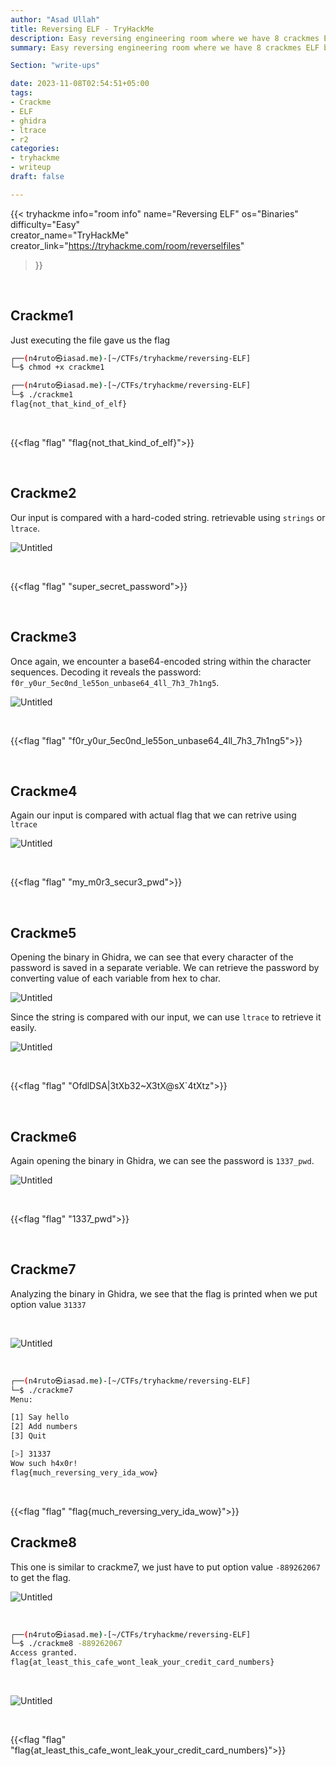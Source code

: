 ```yaml
---
author: "Asad Ullah"
title: Reversing ELF - TryHackMe
description: Easy reversing engineering room where we have 8 crackmes ELF binaries to play with.
summary: Easy reversing engineering room where we have 8 crackmes ELF binaries to play with.

Section: "write-ups"

date: 2023-11-08T02:54:51+05:00
tags: 
- Crackme
- ELF
- ghidra
- ltrace
- r2
categories:
- tryhackme
- writeup
draft: false

---
```


{{< 
tryhackme 
info="room info"
name="Reversing ELF" 
os="Binaries" 
difficulty="Easy"  
creator_name="TryHackMe" creator_link="https://tryhackme.com/room/reverselfiles"
>}}


&nbsp;
&nbsp;

## Crackme1

Just executing the file gave us the flag

```bash
┌──(n4ruto㉿iasad.me)-[~/CTFs/tryhackme/reversing-ELF]
└─$ chmod +x crackme1

┌──(n4ruto㉿iasad.me)-[~/CTFs/tryhackme/reversing-ELF]
└─$ ./crackme1                                             
flag{not_that_kind_of_elf}
```

&nbsp;

{{<flag "flag" "flag{not_that_kind_of_elf}">}}

&nbsp;

## Crackme2

Our input is compared with a hard-coded string. retrievable using `strings` or `ltrace`.

![Untitled](/write-ups/tryhackme/reversing-elf/1.webp)

&nbsp;

{{<flag "flag" "super_secret_password">}}

&nbsp;


## Crackme3

Once again, we encounter a base64-encoded string within the character sequences. Decoding it reveals the password: `f0r_y0ur_5ec0nd_le55on_unbase64_4ll_7h3_7h1ng5`.

![Untitled](/write-ups/tryhackme/reversing-elf/2.webp)

&nbsp;

{{<flag "flag" "f0r_y0ur_5ec0nd_le55on_unbase64_4ll_7h3_7h1ng5">}}

&nbsp;

## Crackme4

Again our input is compared with actual flag that we can retrive using `ltrace` 

![Untitled](/write-ups/tryhackme/reversing-elf/3.webp)

&nbsp;

{{<flag "flag" "my_m0r3_secur3_pwd">}}

&nbsp;

## Crackme5

Opening the binary in Ghidra, we can see that every character of the password is saved in a separate veriable. We can retrieve the password by converting value of each variable from hex to char.


![Untitled](/write-ups/tryhackme/reversing-elf/4.webp)

Since the string is compared with our input, we can use `ltrace` to retrieve it easily.

![Untitled](/write-ups/tryhackme/reversing-elf/5.webp)

&nbsp;

{{<flag "flag" "OfdlDSA|3tXb32~X3tX@sX`4tXtz">}}

&nbsp;

## Crackme6

Again opening the binary in Ghidra, we can see the password is `1337_pwd`.

![Untitled](/write-ups/tryhackme/reversing-elf/6.webp)

&nbsp;

{{<flag "flag" "1337_pwd">}}

&nbsp;

## Crackme7

Analyzing the binary in Ghidra, we see that the flag is printed when we put option value `31337`

&nbsp;

![Untitled](/write-ups/tryhackme/reversing-elf/7.webp)

&nbsp;

```bash
┌──(n4ruto㉿iasad.me)-[~/CTFs/tryhackme/reversing-ELF]
└─$ ./crackme7
Menu:

[1] Say hello
[2] Add numbers
[3] Quit

[>] 31337
Wow such h4x0r!
flag{much_reversing_very_ida_wow}
```

&nbsp;

{{<flag "flag" "flag{much_reversing_very_ida_wow}">}}

## Crackme8

This one is similar to crackme7, we just have to put option value `-889262067` to get the flag.

![Untitled](/write-ups/tryhackme/reversing-elf/9.webp)

&nbsp;

```bash
┌──(n4ruto㉿iasad.me)-[~/CTFs/tryhackme/reversing-ELF]
└─$ ./crackme8 -889262067
Access granted.
flag{at_least_this_cafe_wont_leak_your_credit_card_numbers}
```

&nbsp;


![Untitled](/write-ups/tryhackme/reversing-elf/10.webp)

&nbsp;

{{<flag "flag" "flag{at_least_this_cafe_wont_leak_your_credit_card_numbers}">}}

&nbsp;

&nbsp;
